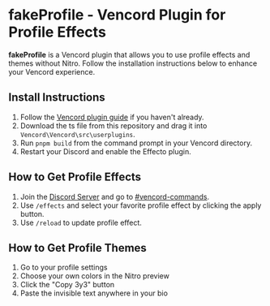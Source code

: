 # fakeProfile - Vencord Plugin for Profile Effects

**fakeProfile** is a Vencord plugin that allows you to use profile effects and themes without Nitro. Follow the installation instructions below to enhance your Vencord experience.

## Install Instructions

1. Follow the [Vencord plugin guide](https://github.com/Vendicated/Vencord/blob/main/docs/1_INSTALLING.md) if you haven't already.
2. Download the ts file from this repository and drag it into `Vencord\Vencord\src\userplugins`.
3. Run `pnpm build` from the command prompt in your Vencord directory.
4. Restart your Discord and enable the Effecto plugin.

## How to Get Profile Effects

1. Join the [Discord Server](https://discord.gg/ffmkewQ4R7) and go to [#vencord-commands](https://discord.com/channels/1117373291095662623/1185970757105360927/).
2. Use `/effects` and select your favorite profile effect by clicking the apply button.
3. Use `/reload` to update profile effect.

## How to Get Profile Themes

1. Go to your profile settings
2. Choose your own colors in the Nitro preview
3. Click the "Copy 3y3" button
4. Paste the invisible text anywhere in your bio
